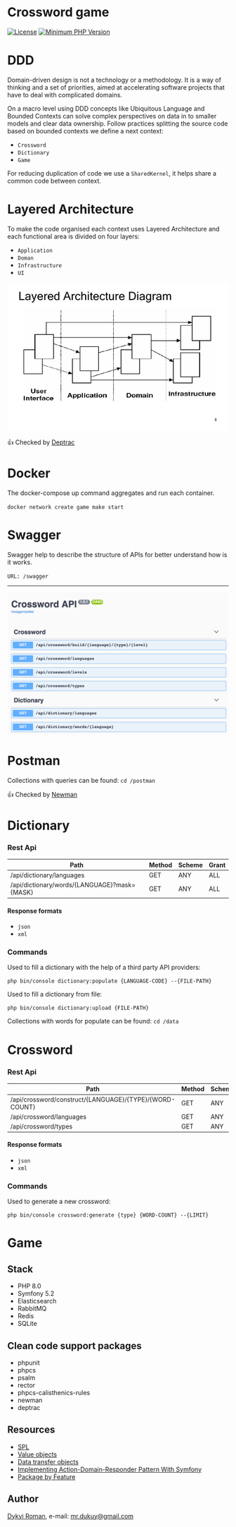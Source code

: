 Crossword game
=======
[![License](https://img.shields.io/badge/license-MIT-brightgreen.svg?style=flat-square)](https://github.com/dykyi-roman/crossword/blob/master/LICENSE)
[![Minimum PHP Version](https://img.shields.io/badge/php-%3E%3D%207.3-8892BF.svg?style=flat-square)](https://php.net/)

# DDD

Domain-driven design is not a technology or a methodology. 
It is a way of thinking and a set of priorities, aimed at accelerating software projects that have to deal with complicated domains.

On a macro level using DDD concepts like Ubiquitous Language and Bounded Contexts can solve complex perspectives on data in to smaller models and clear data ownership.
Follow practices splitting the source code based on bounded contexts we define a next context:

 * `Crossword`
 * `Dictionary`
 * `Game`

For reducing duplication of code we use a `SharedKernel`, it helps share a common code between context.  
 
# Layered Architecture

To make the code organised each context uses Layered Architecture and each functional area is divided on four layers:

 * `Application`
 * `Doman`
 * `Infrastructure`
 * `UI`
 
![image](docs/ddd_la.jpeg)

:+1: Checked by [Deptrac](https://github.com/qossmic/deptrac)
 
# Docker

The docker-compose up command aggregates and run each container.

``
 docker network create game
 make start
`` 

# Swagger

Swagger help to describe the structure of APIs for better understand how is it works.

``URL: /swagger``
___

![image](docs/swagger.png)

# Postman

Сollections with queries can be found: ``cd /postman``

:+1: Checked by [Newman](https://github.com/postmanlabs/newman)

# Dictionary

### Rest Api

| Path                                             | Method | Scheme | Grant |
| ------------------------------------------------ | -------| ------ | ----- |
| /api/dictionary/languages                        | GET    | ANY    | ALL   |
| /api/dictionary/words/{LANGUAGE}?mask={MASK}     | GET    | ANY    | ALL   |

#### Response formats

 * `json`
 * `xml`

### Commands

Used to fill a dictionary with the help of a third party API providers:

```
php bin/console dictionary:populate {LANGUAGE-CODE} --{FILE-PATH}
```

Used to fill a dictionary from file:
```
php bin/console dictionary:upload {FILE-PATH} 
```

Collections with words for populate can be found: ``cd /data``

# Crossword

### Rest Api

| Path                                                    | Method | Scheme | Grant |
| ------------------------------------------------------- | -------| ------ | ----- |
| /api/crossword/construct/{LANGUAGE}/{TYPE}/{WORD-COUNT} | GET    | ANY    | ALL   |
| /api/crossword/languages                                | GET    | ANY    | ALL   |
| /api/crossword/types                                    | GET    | ANY    | ALL   |

#### Response formats

* `json`
* `xml`

### Commands

Used to generate a new crossword:

```
php bin/console crossword:generate {type} {WORD-COUNT} --{LIMIT}
```

# Game

## Stack

* PHP 8.0
* Symfony 5.2
* Elasticsearch
* RabbitMQ
* Redis
* SQLite
 
## Clean code support packages
* phpunit
* phpcs
* psalm
* rector
* phpcs-calisthenics-rules
* newman
* deptrac

## Resources

* [SPL](https://www.php.net/manual/en/book.spl.php)
* [Value objects](https://herbertograca.com/2020/07/07/value-objects/)
* [Data transfer objects](https://herbertograca.com/2020/06/23/dto-data-transfer-objects/)
* [Implementing Action-Domain-Responder Pattern With Symfony](https://medium.com/swlh/implementing-action-domain-responder-pattern-with-symfony-606539eea3a7)
* [Package by Feature](https://phauer.com/2020/package-by-feature/)

## Author
[Dykyi Roman](https://www.linkedin.com/in/roman-dykyi-43428543/), e-mail: [mr.dukuy@gmail.com](mailto:mr.dukuy@gmail.com)

